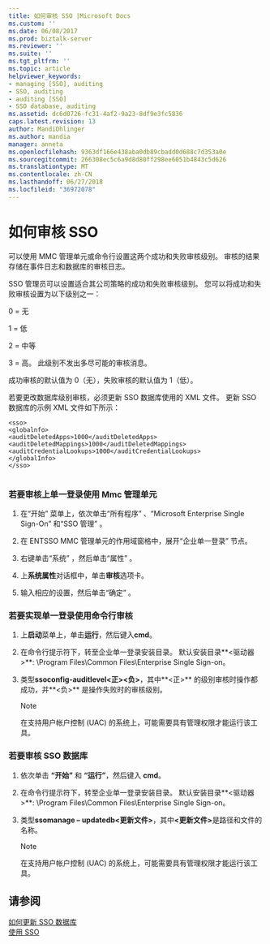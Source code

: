 ```yaml
---
title: 如何审核 SSO |Microsoft Docs
ms.custom: ''
ms.date: 06/08/2017
ms.prod: biztalk-server
ms.reviewer: ''
ms.suite: ''
ms.tgt_pltfrm: ''
ms.topic: article
helpviewer_keywords:
- managing [SSO], auditing
- SSO, auditing
- auditing [SSO]
- SSO database, auditing
ms.assetid: dc6d0726-fc31-4af2-9a23-8df9e3fc5836
caps.latest.revision: 13
author: MandiOhlinger
ms.author: mandia
manager: anneta
ms.openlocfilehash: 9363df166e438aba0db89cbadd0d688c7d353a0e
ms.sourcegitcommit: 266308ec5c6a9d8d80ff298ee6051b4843c5d626
ms.translationtype: MT
ms.contentlocale: zh-CN
ms.lasthandoff: 06/27/2018
ms.locfileid: "36972078"
---
```

# <a name="how-to-audit-sso"></a>如何审核 SSO
可以使用 MMC 管理单元或命令行设置这两个成功和失败审核级别。 审核的结果存储在事件日志和数据库的审核日志。  
  
 SSO 管理员可以设置适合其公司策略的成功和失败审核级别。 您可以将成功和失败审核设置为以下级别之一：  
  
 0 = 无  
  
 1 = 低  
  
 2 = 中等  
  
 3 = 高。 此级别不发出多尽可能的审核消息。  
  
 成功审核的默认值为 0（无），失败审核的默认值为 1（低）。  
  
 若要更改数据库级别审核，必须更新 SSO 数据库使用的 XML 文件。 更新 SSO 数据库的示例 XML 文件如下所示：  
  
```  
<sso>  
<globalnfo>  
<auditDeletedApps>1000</auditDeletedApps>  
<auditDeletedMappings>1000</auditDeletedMappings>  
<auditCredentialLookups>1000</auditCredentialLookups>  
</globalInfo>  
</sso>  
  
```  
  
### <a name="to-audit-single-sign-on-using-the-mmc-snap-in"></a>若要审核上单一登录使用 Mmc 管理单元  
  
1.  在“开始”  菜单上，依次单击“所有程序” 、“Microsoft Enterprise Single Sign-On” 和“SSO 管理” 。  
  
2.  在 ENTSSO MMC 管理单元的作用域窗格中，展开“企业单一登录”  节点。  
  
3.  右键单击“系统” ，然后单击“属性” 。  
  
4.  上**系统属性**对话框中，单击**审核**选项卡。  
  
5.  输入相应的设置，然后单击“确定” 。  
  
### <a name="to-audit-single-sign-on-using-the-command-line"></a>若要实现单一登录使用命令行审核  
  
1.  上**启动**菜单上，单击**运行**，然后键入**cmd**。  
  
2.  在命令行提示符下，转至企业单一登录安装目录。 默认安装目录**\<驱动器\>**: \Program Files\Common Files\Enterprise Single Sign-on。  
  
3.  类型**ssoconfig-auditlevel\<正\>\<负\>**，其中**\<正\>** 的级别审核时操作都成功，并**\<负\>** 是操作失败时的审核级别。  
  
    > [!NOTE]
    >  在支持用户帐户控制 (UAC) 的系统上，可能需要具有管理权限才能运行该工具。  
  
### <a name="to-audit-the-sso-database"></a>若要审核 SSO 数据库  
  
1. 依次单击 **“开始”** 和 **“运行”**，然后键入 **cmd**。  
  
2. 在命令行提示符下，转至企业单一登录安装目录。 默认安装目录**\<驱动器\>**: \Program Files\Common Files\Enterprise Single Sign-on。  
  
3. 类型**ssomanage – updatedb\<更新文件\>**，其中<strong>\<更新文件\></strong>是路径和文件的名称。  
  
   > [!NOTE]
   >  在支持用户帐户控制 (UAC) 的系统上，可能需要具有管理权限才能运行该工具。  
  
## <a name="see-also"></a>请参阅  
 [如何更新 SSO 数据库](../core/how-to-update-the-sso-database.md)   
 [使用 SSO](../core/using-sso.md)